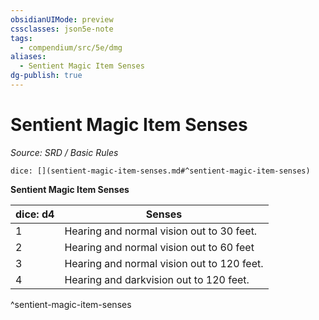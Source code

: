 ```yaml
---
obsidianUIMode: preview
cssclasses: json5e-note
tags:
  - compendium/src/5e/dmg
aliases:
  - Sentient Magic Item Senses
dg-publish: true
---
```

# Sentient Magic Item Senses
*Source: SRD / Basic Rules* 

`dice: [](sentient-magic-item-senses.md#^sentient-magic-item-senses)`

**Sentient Magic Item Senses**

| dice: d4 | Senses |
|----------|--------|
| 1 | Hearing and normal vision out to 30 feet. |
| 2 | Hearing and normal vision out to 60 feet |
| 3 | Hearing and normal vision out to 120 feet. |
| 4 | Hearing and darkvision out to 120 feet. |
^sentient-magic-item-senses